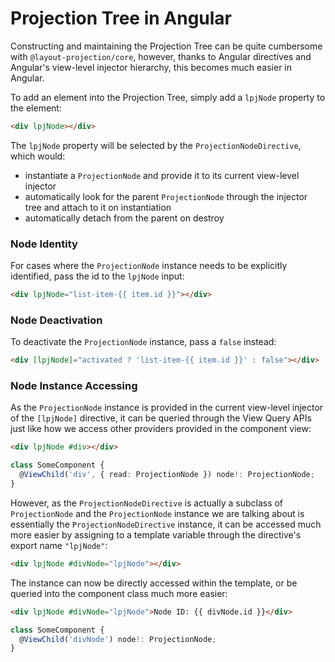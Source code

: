 # Projection Tree in Angular

Constructing and maintaining the Projection Tree can be quite cumbersome with `@layout-projection/core`, however, thanks to Angular directives and Angular's view-level injector hierarchy, this becomes much easier in Angular.

To add an element into the Projection Tree, simply add a `lpjNode` property to the element:

```html
<div lpjNode></div>
```

The `lpjNode` property will be selected by the `ProjectionNodeDirective`, which would:

- instantiate a `ProjectionNode` and provide it to its current view-level injector
- automatically look for the parent `ProjectionNode` through the injector tree and attach to it on instantiation
- automatically detach from the parent on destroy

### Node Identity

For cases where the `ProjectionNode` instance needs to be explicitly identified, pass the id to the `lpjNode` input:

```html
<div lpjNode="list-item-{{ item.id }}"></div>
```

### Node Deactivation

To deactivate the `ProjectionNode` instance, pass a `false` instead:

```html
<div [lpjNode]="activated ? 'list-item-{{ item.id }}' : false"></div>
```

### Node Instance Accessing

As the `ProjectionNode` instance is provided in the current view-level injector of the `[lpjNode]` directive, it can be queried through the View Query APIs just like how we access other providers provided in the component view:

```html
<div lpjNode #div></div>
```

```ts
class SomeComponent {
  @ViewChild('div', { read: ProjectionNode }) node!: ProjectionNode;
}
```

However, as the `ProjectionNodeDirective` is actually a subclass of `ProjectionNode` and the `ProjectionNode` instance we are talking about is essentially the `ProjectionNodeDirective` instance, it can be accessed much more easier by assigning to a template variable through the directive's export name `"lpjNode"`:

```html
<div lpjNode #divNode="lpjNode"></div>
```

The instance can now be directly accessed within the template, or be queried into the component class much more easier:

```html
<div lpjNode #divNode="lpjNode">Node ID: {{ divNode.id }}</div>
```

```ts
class SomeComponent {
  @ViewChild('divNode') node!: ProjectionNode;
}
```
